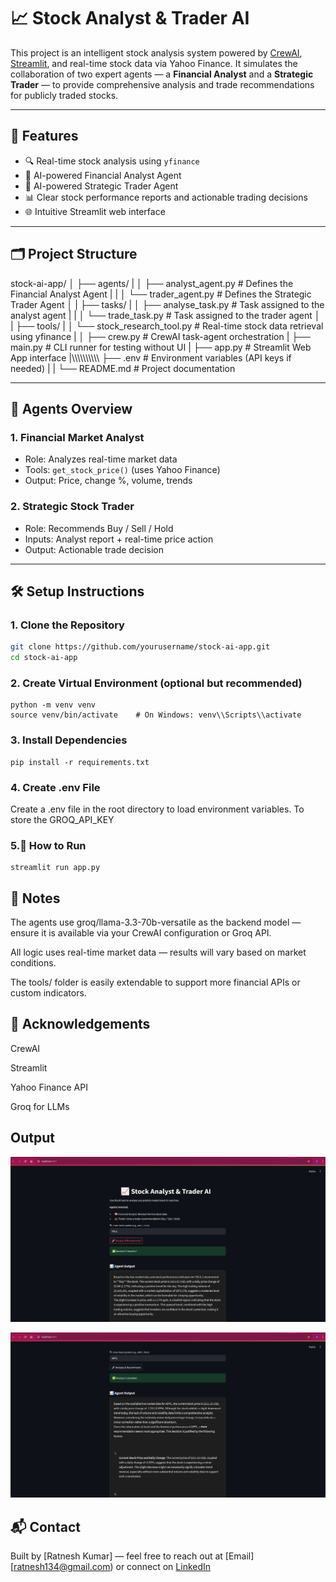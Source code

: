 # 📈 Stock Analyst & Trader AI

This project is an intelligent stock analysis system powered by [CrewAI](https://github.com/joaomdmoura/crewai), [Streamlit](https://streamlit.io), and real-time stock data via Yahoo Finance. It simulates the collaboration of two expert agents — a **Financial Analyst** and a **Strategic Trader** — to provide comprehensive analysis and trade recommendations for publicly traded stocks.

---

## 🚀 Features

- 🔍 Real-time stock analysis using `yfinance`
- 🧠 AI-powered Financial Analyst Agent
- 💼 AI-powered Strategic Trader Agent
- 📊 Clear stock performance reports and actionable trading decisions
- 🌐 Intuitive Streamlit web interface

---

## 🗂️ Project Structure

stock-ai-app/
│
├── agents/
|
│ ├── analyst_agent.py # Defines the Financial Analyst Agent
| |
│ └── trader_agent.py # Defines the Strategic Trader Agent
│
|
├── tasks/
|
│ ├── analyse_task.py # Task assigned to the analyst agent
| |
│ └── trade_task.py # Task assigned to the trader agent
│
| 
├── tools/
|
│ └── stock_research_tool.py # Real-time stock data retrieval using yfinance
|
│
├── crew.py # CrewAI task-agent orchestration
|
├── main.py # CLI runner for testing without UI
|
├── app.py # Streamlit Web App interface
|\\\\\\\\\\\\\\\\\\\\
├── .env # Environment variables (API keys if needed)
|
|
└── README.md # Project documentation


---

## 🧠 Agents Overview

### 1. **Financial Market Analyst**
- Role: Analyzes real-time market data
- Tools: `get_stock_price()` (uses Yahoo Finance)
- Output: Price, change %, volume, trends

### 2. **Strategic Stock Trader**
- Role: Recommends Buy / Sell / Hold
- Inputs: Analyst report + real-time price action
- Output: Actionable trade decision

---

## 🛠️ Setup Instructions

### 1. Clone the Repository

```bash
git clone https://github.com/yourusername/stock-ai-app.git
cd stock-ai-app
```

### 2. Create Virtual Environment (optional but recommended)

```
python -m venv venv
source venv/bin/activate    # On Windows: venv\\Scripts\\activate
```

### 3. Install Dependencies

```
pip install -r requirements.txt
```

### 4. Create .env File
Create a .env file in the root directory to load environment variables.
To store the GROQ_API_KEY

### 5.🧪 How to Run

```
streamlit run app.py

```

## 📌 Notes
The agents use groq/llama-3.3-70b-versatile as the backend model — ensure it is available via your CrewAI configuration or Groq API.

All logic uses real-time market data — results will vary based on market conditions.

The tools/ folder is easily extendable to support more financial APIs or custom indicators.

## 🙌 Acknowledgements
CrewAI

Streamlit

Yahoo Finance API

Groq for LLMs
## Output

![alt text](https://github.com/ratnesh134/Stock-Trading-Agent/blob/master/result-image/Screenshot%20from%202025-07-14%2014-53-38.png)


![alt text](https://github.com/ratnesh134/Stock-Trading-Agent/blob/master/result-image/Screenshot%20from%202025-07-14%2014-54-23.png)



## 📬 Contact
Built by [Ratnesh Kumar] — feel free to reach out at [Email][ratnesh134@gmail.com) or connect on [LinkedIn](https://www.linkedin.com/in/ratnesh-kumar-10b60587/)
